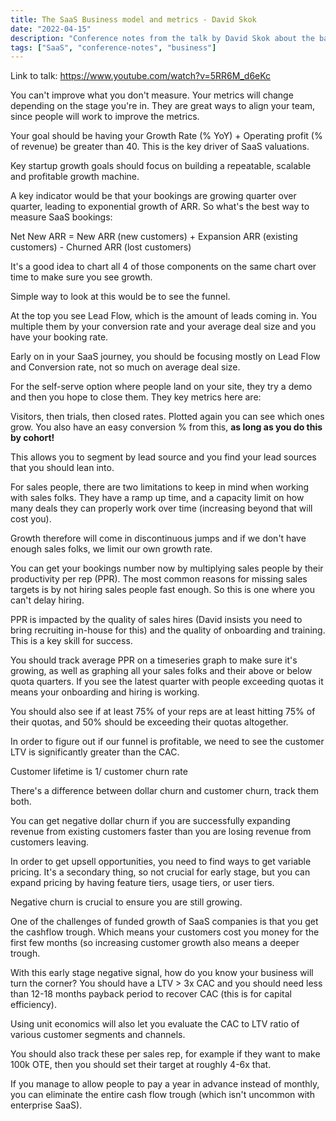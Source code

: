 ```yaml
---
title: The SaaS Business model and metrics - David Skok
date: "2022-04-15"
description: "Conference notes from the talk by David Skok about the basics of the SaaS business model"
tags: ["SaaS", "conference-notes", "business"]
---
```


Link to talk: https://www.youtube.com/watch?v=5RR6M_d6eKc

You can't improve what you don't measure. Your metrics will change depending on the stage you're in. They are great ways to align your team, since people will work to improve the metrics.

Your goal should be having your Growth Rate (% YoY) + Operating profit (% of revenue) be greater than 40. This is the key driver of SaaS valuations.

Key startup growth goals should focus on building a repeatable, scalable and profitable growth machine.

A key indicator would be that your bookings are growing quarter over quarter, leading to exponential growth of ARR. So what's the best way to measure SaaS bookings:

Net New ARR = New ARR (new customers) + Expansion ARR (existing customers) - Churned ARR (lost customers)

It's a good idea to chart all 4 of those components on the same chart over time to make sure you see growth.

Simple way to look at this would be to see the funnel.

At the top you see Lead Flow, which is the amount of leads coming in. You multiple them by your conversion rate and your average deal size and you have your booking rate.

Early on in your SaaS journey, you should be focusing mostly on Lead Flow and Conversion rate, not so much on average deal size.

For the self-serve option where people land on your site, they try a demo and then you hope to close them. They key metrics here are:

Visitors, then trials, then closed rates. Plotted again you can see which ones grow. You also have an easy conversion % from this, **as long as you do this by cohort!**

This allows you to segment by lead source and you find your lead sources that you should lean into.

For sales people, there are two limitations to keep in mind when working with sales folks. They have a ramp up time, and a capacity limit on how many deals they can properly work over time (increasing beyond that will cost you).

Growth therefore will come in discontinuous jumps and if we don't have enough sales folks, we limit our own growth rate.

You can get your bookings number now by multiplying sales people by their productivity per rep (PPR). The most common reasons for missing sales targets is by not hiring sales people fast enough. So this is one where you can't delay hiring.

PPR is impacted by the quality of sales hires (David insists you need to bring recruiting in-house for this) and the quality of onboarding and training. This is a key skill for success.

You should track average PPR on a timeseries graph to make sure it's growing, as well as graphing all your sales folks and their above or below quota quarters. If you see the latest quarter with people exceeding quotas it means your onboarding and hiring is working.

You should also see if at least 75% of your reps are at least hitting 75% of their quotas, and 50% should be exceeding their quotas altogether.

In order to figure out if our funnel is profitable, we need to see the customer LTV is significantly greater than the CAC.

Customer lifetime is 1/ customer churn rate

There's a difference between dollar churn and customer churn, track them both.

You can get negative dollar churn if you are successfully expanding revenue from existing customers faster than you are losing revenue from customers leaving.

In order to get upsell opportunities, you need to find ways to get variable pricing. It's a secondary thing, so not crucial for early stage, but you can expand pricing by having feature tiers, usage tiers, or user tiers.

Negative churn is crucial to ensure you are still growing.

One of the challenges of funded growth of SaaS companies is that you get the cashflow trough. Which means your customers cost you money for the first few months (so increasing customer growth also means a deeper trough.

With this early stage negative signal, how do you know your business will turn the corner? You should have a LTV > 3x CAC and you should need less than 12-18 months payback period to recover CAC (this is for capital efficiency).

Using unit economics will also let you evaluate the CAC to LTV ratio of various customer segments and channels.

You should also track these per sales rep, for example if they want to make 100k OTE, then you should set their target at roughly 4-6x that.

If you manage to allow people to pay a year in advance instead of monthly, you can eliminate the entire cash flow trough (which isn't uncommon with enterprise SaaS).
